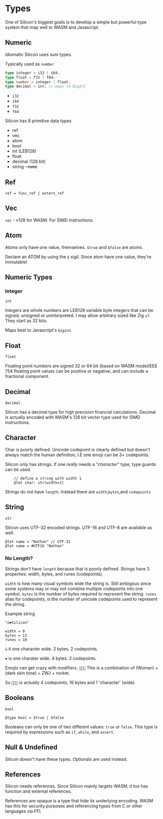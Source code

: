 # Types

One of Silicon's biggest goals is to develop a simple but powerful type system that map well to WASM and Javascript.

## Numeric

Idiomatic Silicon uses sum types.

Typically used as `number`

```typescript
type integer = i32 | i64;
type float = f32 | f64;
type number = integer | float;
type decimal = int; // maps to BigInt
```

- `i32`
- `i64`
- `f32`
- `f64`

Silicon has 8 primitive data types

- ref
- vec
- atom
- bool
- int (LEB128)
- float
- decimal (128 bit)
- string
  ~~- rune~~

## Ref

`ref = func_ref | extern_ref`

## Vec

`vec` - v128 for WASM. For SIMD instructions.

## Atom

Atoms only have one value, themselves. `$true` and `$false` are atoms.

Declare an ATOM by using the `$` sigil. Since atom have one value, they're immutable!

## Numeric Types

### Integer

`int`

Integers are whole numbers are LEB128 variable byte integers that can be signed, unsigned or uninterpreted. I may allow arbitrary sized like Zig `u7`. They start as 32 bits.

Maps best to Javascript's `bigint`.

## Float

`float`

Floating point numbers are signed 32 or 64 bit (based on WASM mode)IEEE 754 floating point values can be positive or negative, and can include a fractional component.

## Decimal

`decimal`

Silicon has a decimal type for high precision financial calculations. Decimal is actually encoded with WASM's 128 bit vector type used for SIMD instructions.

## Character

Char is poorly defined. Unicode codepoint is clearly defined but doesn't always match the human definition, I.E one emoji can be 3+ codepoints.

Silicon only has strings. If one _really_ needs a _"character"_ type, type guards can be used.

        // define a string with width 1
        @let char: str(width=1)

Strings do not have `length`. Instead there are `width`,`bytes`,and `codepoints`

## String

`str`

Silicon uses UTF-32 encoded strings. UTF-16 and UTF-8 are available as well.

    @let name = "Nathan" // UTF-32
    @let name = #UTF16 "Nathan"

### No Length?

Strings don't have `length` because that is poorly defined. Strings have 3 properties: width, bytes, and runes (codepoints).

`width` is how many visual symbols wide the string is. Still ambigous since some systems may or may not combine multiple codepoints into one symbol.
`bytes` is the number of bytes required to represent the string.
`runes` alias for codepoints, is the number of unicode codepoints used to represent the string.

Example string

    "ü❤️Silicon"

    width = 9
    bytes = 13
    runes = 10

`ü` it one character wide. 2 bytes. 2 codepoints.

`️❤️` is one charater wide. 4 bytes. 2 codepoints.

Emojis can get crazy with modifiers. `👩🏿‍🚀` This is a combination of (Woman) + (dark skin tone) + ZWJ + rocket.

So `👩🏿‍🚀` is actually 4 codepoints, 16 bytes and 1 'character' (wide).

## Booleans

`bool`

`@type bool = $true | $false`

Booleans can only be one of two different values: `true` or `false`. This type
is required by expressions such as `if`, `while`, and `assert`.

## Null & Undefined

Silicon doesn't have these types. Optionals are used instead.

## References

Silicon needs references. Since Silicon mainly targets WASM, it too has function and external references.

References are opaque is a type that hide its underlying encoding. WASM has this for security purposes and referencing types from C or other languages via FFI.
